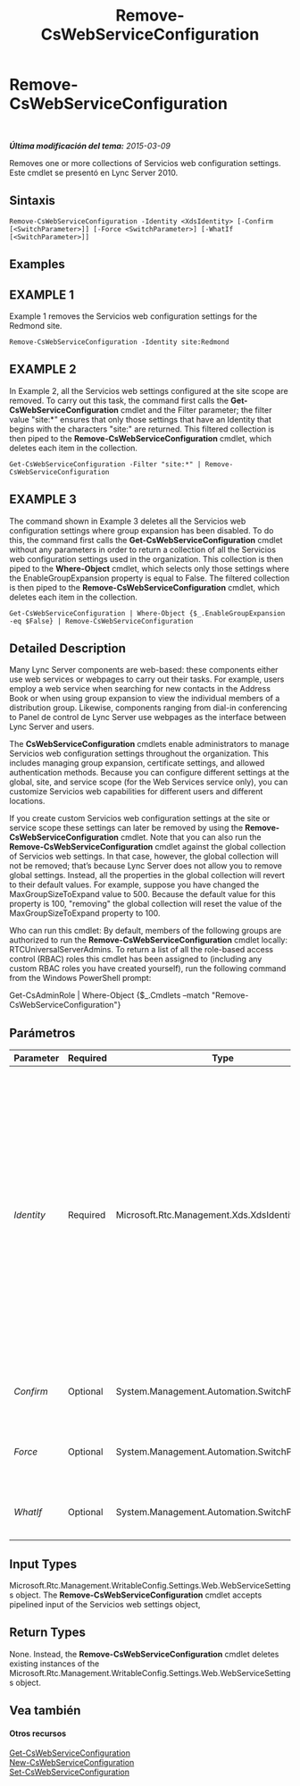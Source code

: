﻿---
title: Remove-CsWebServiceConfiguration
TOCTitle: Remove-CsWebServiceConfiguration
ms:assetid: 1df2f881-6594-4de7-9762-8d64b2243355
ms:mtpsurl: https://technet.microsoft.com/es-es/library/Gg398266(v=OCS.15)
ms:contentKeyID: 48274612
ms.date: 01/07/2017
mtps_version: v=OCS.15
ms.translationtype: HT
---

# Remove-CsWebServiceConfiguration

 

_**Última modificación del tema:** 2015-03-09_

Removes one or more collections of Servicios web configuration settings. Este cmdlet se presentó en Lync Server 2010.

## Sintaxis

    Remove-CsWebServiceConfiguration -Identity <XdsIdentity> [-Confirm [<SwitchParameter>]] [-Force <SwitchParameter>] [-WhatIf [<SwitchParameter>]]

## Examples

## EXAMPLE 1

Example 1 removes the Servicios web configuration settings for the Redmond site.

    Remove-CsWebServiceConfiguration -Identity site:Redmond

## EXAMPLE 2

In Example 2, all the Servicios web settings configured at the site scope are removed. To carry out this task, the command first calls the **Get-CsWebServiceConfiguration** cmdlet and the Filter parameter; the filter value "site:\*" ensures that only those settings that have an Identity that begins with the characters "site:" are returned. This filtered collection is then piped to the **Remove-CsWebServiceConfiguration** cmdlet, which deletes each item in the collection.

    Get-CsWebServiceConfiguration -Filter "site:*" | Remove-CsWebServiceConfiguration

## EXAMPLE 3

The command shown in Example 3 deletes all the Servicios web configuration settings where group expansion has been disabled. To do this, the command first calls the **Get-CsWebServiceConfiguration** cmdlet without any parameters in order to return a collection of all the Servicios web configuration settings used in the organization. This collection is then piped to the **Where-Object** cmdlet, which selects only those settings where the EnableGroupExpansion property is equal to False. The filtered collection is then piped to the **Remove-CsWebServiceConfiguration** cmdlet, which deletes each item in the collection.

    Get-CsWebServiceConfiguration | Where-Object {$_.EnableGroupExpansion -eq $False} | Remove-CsWebServiceConfiguration

## Detailed Description

Many Lync Server components are web-based: these components either use web services or webpages to carry out their tasks. For example, users employ a web service when searching for new contacts in the Address Book or when using group expansion to view the individual members of a distribution group. Likewise, components ranging from dial-in conferencing to Panel de control de Lync Server use webpages as the interface between Lync Server and users.

The **CsWebServiceConfiguration** cmdlets enable administrators to manage Servicios web configuration settings throughout the organization. This includes managing group expansion, certificate settings, and allowed authentication methods. Because you can configure different settings at the global, site, and service scope (for the Web Services service only), you can customize Servicios web capabilities for different users and different locations.

If you create custom Servicios web configuration settings at the site or service scope these settings can later be removed by using the **Remove-CsWebServiceConfiguration** cmdlet. Note that you can also run the **Remove-CsWebServiceConfiguration** cmdlet against the global collection of Servicios web settings. In that case, however, the global collection will not be removed; that’s because Lync Server does not allow you to remove global settings. Instead, all the properties in the global collection will revert to their default values. For example, suppose you have changed the MaxGroupSizeToExpand value to 500. Because the default value for this property is 100, "removing" the global collection will reset the value of the MaxGroupSizeToExpand property to 100.

Who can run this cmdlet: By default, members of the following groups are authorized to run the **Remove-CsWebServiceConfiguration** cmdlet locally: RTCUniversalServerAdmins. To return a list of all the role-based access control (RBAC) roles this cmdlet has been assigned to (including any custom RBAC roles you have created yourself), run the following command from the Windows PowerShell prompt:

Get-CsAdminRole | Where-Object {$\_.Cmdlets –match "Remove-CsWebServiceConfiguration"}

## Parámetros


<table>
<colgroup>
<col style="width: 25%" />
<col style="width: 25%" />
<col style="width: 25%" />
<col style="width: 25%" />
</colgroup>
<thead>
<tr class="header">
<th>Parameter</th>
<th>Required</th>
<th>Type</th>
<th>Description</th>
</tr>
</thead>
<tbody>
<tr class="odd">
<td><p><em>Identity</em></p></td>
<td><p>Required</p></td>
<td><p>Microsoft.Rtc.Management.Xds.XdsIdentity</p></td>
<td><p>Unique identifier for the Servicios web configuration settings to be removed. To remove settings configured at the site scope, use syntax similar to this: -Identity &quot;site:Redmond&quot;. To remove settings configured at the service scope, use syntax similar to this: -Identity &quot;service:WebServer:atl-cs-001.litwareinc.com&quot;.</p>
<p>The <strong>Remove-CsWebServiceConfiguration</strong> cmdlet can also be run against the global collection. In that case, however, the global collection will not be removed; instead, all the properties in that collection will be reset to their default values. To reset the global collection, use this syntax: -Identity global.</p></td>
</tr>
<tr class="even">
<td><p><em>Confirm</em></p></td>
<td><p>Optional</p></td>
<td><p>System.Management.Automation.SwitchParameter</p></td>
<td><p>Se le pedirá confirmación antes de ejecutar el comando.</p></td>
</tr>
<tr class="odd">
<td><p><em>Force</em></p></td>
<td><p>Optional</p></td>
<td><p>System.Management.Automation.SwitchParameter</p></td>
<td><p>Suppresses the display of any non-fatal error message that might occur when running the command.</p></td>
</tr>
<tr class="even">
<td><p><em>WhatIf</em></p></td>
<td><p>Optional</p></td>
<td><p>System.Management.Automation.SwitchParameter</p></td>
<td><p>Describe qué sucedería si se ejecutara el comando sin ejecutarlo realmente.</p></td>
</tr>
</tbody>
</table>


## Input Types

Microsoft.Rtc.Management.WritableConfig.Settings.Web.WebServiceSettings object. The **Remove-CsWebServiceConfiguration** cmdlet accepts pipelined input of the Servicios web settings object,

## Return Types

None. Instead, the **Remove-CsWebServiceConfiguration** cmdlet deletes existing instances of the Microsoft.Rtc.Management.WritableConfig.Settings.Web.WebServiceSettings object.

## Vea también

#### Otros recursos

[Get-CsWebServiceConfiguration](get-cswebserviceconfiguration.md)  
[New-CsWebServiceConfiguration](new-cswebserviceconfiguration.md)  
[Set-CsWebServiceConfiguration](set-cswebserviceconfiguration.md)

